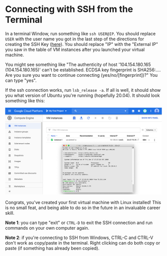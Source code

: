 # Connecting with SSH from the Terminal

In a terminal Window, run something like `ssh USER@IP`. You should
replace `USER` with the user name you got in the last step of the
directions for creating the SSH Key ([here](ssh.md)).  You should
replace "IP" with the "External IP" you saw in the table of VM
instances after you launched your virtual machine.

You might see something like "The authenticity of host
'104.154.180.165 (104.154.180.165)' can't be established.  ECDSA key
fingerprint is SHA256:....  Are you sure you want to continue
connecting (yes/no/[fingerprint])?"  You can type "yes".

If the ssh connection works, run `lsb_release -a`.  If all is well, it
should show you what version of Ubuntu you're running (hopefully
20.04).  It should look something like this:

<img src="img/25.png" width=600>

Congrats, you've created your first virtual machine with Linux
installed!  This is no small feat, and being able to do so in the
future in an invaluable career skill.

**Note 1**: you can type "exit" or `CTRL-D` to exit the SSH connection and
run commands on your own computer again.

**Note 2**: if you're connecting to SSH from Windows, CTRL-C and
  CTRL-V don't work as copy/paste in the terminal.  Right clicking can
  do both copy or paste (if something has already been copied).
